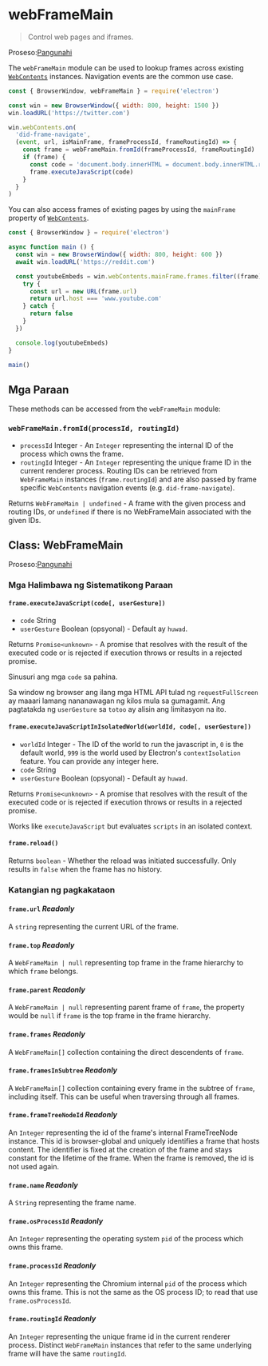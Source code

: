 # webFrameMain

> Control web pages and iframes.

Proseso:[Pangunahi](../glossary.md#main-process)

The `webFrameMain` module can be used to lookup frames across existing [`WebContents`](web-contents.md) instances. Navigation events are the common use case.

```javascript
const { BrowserWindow, webFrameMain } = require('electron')

const win = new BrowserWindow({ width: 800, height: 1500 })
win.loadURL('https://twitter.com')

win.webContents.on(
  'did-frame-navigate',
  (event, url, isMainFrame, frameProcessId, frameRoutingId) => {
    const frame = webFrameMain.fromId(frameProcessId, frameRoutingId)
    if (frame) {
      const code = 'document.body.innerHTML = document.body.innerHTML.replaceAll("heck", "h*ck")'
      frame.executeJavaScript(code)
    }
  }
)
```

You can also access frames of existing pages by using the `mainFrame` property of [`WebContents`](web-contents.md).

```javascript
const { BrowserWindow } = require('electron')

async function main () {
  const win = new BrowserWindow({ width: 800, height: 600 })
  await win.loadURL('https://reddit.com')

  const youtubeEmbeds = win.webContents.mainFrame.frames.filter((frame) => {
    try {
      const url = new URL(frame.url)
      return url.host === 'www.youtube.com'
    } catch {
      return false
    }
  })

  console.log(youtubeEmbeds)
}

main()
```

## Mga Paraan

These methods can be accessed from the `webFrameMain` module:

### `webFrameMain.fromId(processId, routingId)`

* `processId` Integer - An `Integer` representing the internal ID of the process which owns the frame.
* `routingId` Integer - An `Integer` representing the unique frame ID in the current renderer process. Routing IDs can be retrieved from `WebFrameMain` instances (`frame.routingId`) and are also passed by frame specific `WebContents` navigation events (e.g. `did-frame-navigate`).

Returns `WebFrameMain | undefined` - A frame with the given process and routing IDs, or `undefined` if there is no WebFrameMain associated with the given IDs.

## Class: WebFrameMain

Proseso:[Pangunahi](../glossary.md#main-process)

### Mga Halimbawa ng Sistematikong Paraan

#### `frame.executeJavaScript(code[, userGesture])`

* `code` String
* `userGesture` Boolean (opsyonal) - Default ay `huwad`.

Returns `Promise<unknown>` - A promise that resolves with the result of the executed code or is rejected if execution throws or results in a rejected promise.

Sinusuri ang mga `code` sa pahina.

Sa window ng browser ang ilang mga HTML API tulad ng `requestFullScreen` ay maaari lamang nananawagan ng kilos mula sa gumagamit. Ang pagtatakda ng `userGesture` sa `totoo` ay alisin ang limitasyon na ito.

#### `frame.executeJavaScriptInIsolatedWorld(worldId, code[, userGesture])`

* `worldId` Integer - The ID of the world to run the javascript in, `0` is the default world, `999` is the world used by Electron's `contextIsolation` feature.  You can provide any integer here.
* `code` String
* `userGesture` Boolean (opsyonal) - Default ay `huwad`.

Returns `Promise<unknown>` - A promise that resolves with the result of the executed code or is rejected if execution throws or results in a rejected promise.

Works like `executeJavaScript` but evaluates `scripts` in an isolated context.

#### `frame.reload()`

Returns `boolean` - Whether the reload was initiated successfully. Only results in `false` when the frame has no history.

### Katangian ng pagkakataon

#### `frame.url` _Readonly_

A `string` representing the current URL of the frame.

#### `frame.top` _Readonly_

A `WebFrameMain | null` representing top frame in the frame hierarchy to which `frame` belongs.

#### `frame.parent` _Readonly_

A `WebFrameMain | null` representing parent frame of `frame`, the property would be `null` if `frame` is the top frame in the frame hierarchy.

#### `frame.frames` _Readonly_

A `WebFrameMain[]` collection containing the direct descendents of `frame`.

#### `frame.framesInSubtree` _Readonly_

A `WebFrameMain[]` collection containing every frame in the subtree of `frame`, including itself. This can be useful when traversing through all frames.

#### `frame.frameTreeNodeId` _Readonly_

An `Integer` representing the id of the frame's internal FrameTreeNode instance. This id is browser-global and uniquely identifies a frame that hosts content. The identifier is fixed at the creation of the frame and stays constant for the lifetime of the frame. When the frame is removed, the id is not used again.

#### `frame.name` _Readonly_

A `String` representing the frame name.

#### `frame.osProcessId` _Readonly_

An `Integer` representing the operating system `pid` of the process which owns this frame.

#### `frame.processId` _Readonly_

An `Integer` representing the Chromium internal `pid` of the process which owns this frame. This is not the same as the OS process ID; to read that use `frame.osProcessId`.

#### `frame.routingId` _Readonly_

An `Integer` representing the unique frame id in the current renderer process. Distinct `WebFrameMain` instances that refer to the same underlying frame will have the same `routingId`.

